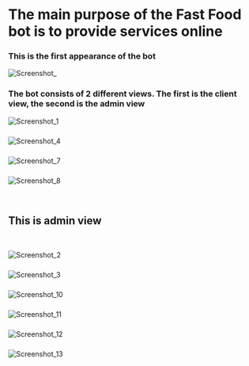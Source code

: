 <h1>The main purpose of the Fast Food bot is to provide services online</h1>
<h3>This is the first appearance of the bot</h3>

![Screenshot_](https://user-images.githubusercontent.com/79446216/122378597-87bc6880-cf7f-11eb-8ee9-f0e4b684d9db.png)

<h3>The bot consists of 2 different views. The first is the client view, the second is the admin view</h3>

![Screenshot_1](https://user-images.githubusercontent.com/79446216/122378600-8854ff00-cf7f-11eb-8347-6f8772832d41.png)

<h3></h3>

<h3></h3>

![Screenshot_4](https://user-images.githubusercontent.com/79446216/122378606-89862c00-cf7f-11eb-8b2b-256c019f2f9b.png)

<h3></h3>


![Screenshot_7](https://user-images.githubusercontent.com/79446216/122378612-8a1ec280-cf7f-11eb-8f4b-b90357b45fdf.png)

<h3></h3>

![Screenshot_8](https://user-images.githubusercontent.com/79446216/122378614-8ab75900-cf7f-11eb-8bf3-4811bd244be9.png)

<br><h2>This is admin view</h2><br>




![Screenshot_2](https://user-images.githubusercontent.com/79446216/122378601-88ed9580-cf7f-11eb-831e-770da03da936.png)

<h3></h3>

![Screenshot_3](https://user-images.githubusercontent.com/79446216/122378604-88ed9580-cf7f-11eb-886c-f5a88f03fe03.png)
<h3></h3>

![Screenshot_10](https://user-images.githubusercontent.com/79446216/122378616-8b4fef80-cf7f-11eb-9f02-d652c0e4b0fb.png)

<h3></h3>

![Screenshot_11](https://user-images.githubusercontent.com/79446216/122378617-8b4fef80-cf7f-11eb-9e05-fc2fbd85bd69.png)

<h3></h3>

![Screenshot_12](https://user-images.githubusercontent.com/79446216/122378618-8be88600-cf7f-11eb-86a7-d13665bc4164.png)

<h3></h3>

![Screenshot_13](https://user-images.githubusercontent.com/79446216/122378619-8be88600-cf7f-11eb-9000-4a43e6c32d59.png)


















